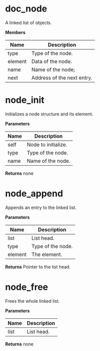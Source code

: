 # doc_node
A linked list of objects.

**Members**

**Name** | **Description**
-------- | ---------------
type | Type of the node.
element | Data of the node.
name | Name of the node;
next | Address of the next entry.


# node_init
Initializes a node structure and its element.

**Parameters**

**Name** | **Description**
-------- | ---------------
self | Node to initialize.
type | Type of the node.
name | Name of the node.

**Returns**
none

# node_append
Appends an entry to the linked list.

**Parameters**

**Name** | **Description**
-------- | ---------------
list | List head.
type | Type of the node.
element | The element.

**Returns**
Pointer to the list head.

# node_free
Frees the whole linked list.

**Parameters**

**Name** | **Description**
-------- | ---------------
list | List head.

**Returns**
none
